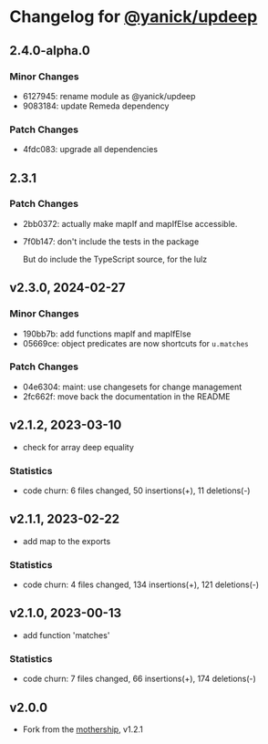 # Changelog for [@yanick/updeep](https://github.com/yanick/updeep)

## 2.4.0-alpha.0

### Minor Changes

- 6127945: rename module as @yanick/updeep
- 9083184: update Remeda dependency

### Patch Changes

- 4fdc083: upgrade all dependencies

## 2.3.1

### Patch Changes

- 2bb0372: actually make mapIf and mapIfElse accessible.
- 7f0b147: don't include the tests in the package

  But do include the TypeScript source, for the lulz

## v2.3.0, 2024-02-27

### Minor Changes

- 190bb7b: add functions mapIf and mapIfElse
- 05669ce: object predicates are now shortcuts for `u.matches`

### Patch Changes

- 04e6304: maint: use changesets for change management
- 2fc662f: move back the documentation in the README

## v2.1.2, 2023-03-10

- check for array deep equality

### Statistics

- code churn: 6 files changed, 50 insertions(+), 11 deletions(-)

## v2.1.1, 2023-02-22

- add map to the exports

### Statistics

- code churn: 4 files changed, 134 insertions(+), 121 deletions(-)

## v2.1.0, 2023-00-13

- add function 'matches'

### Statistics

- code churn: 7 files changed, 66 insertions(+), 174 deletions(-)

## v2.0.0

- Fork from the [mothership](github.com/substantial/updeep), v1.2.1
